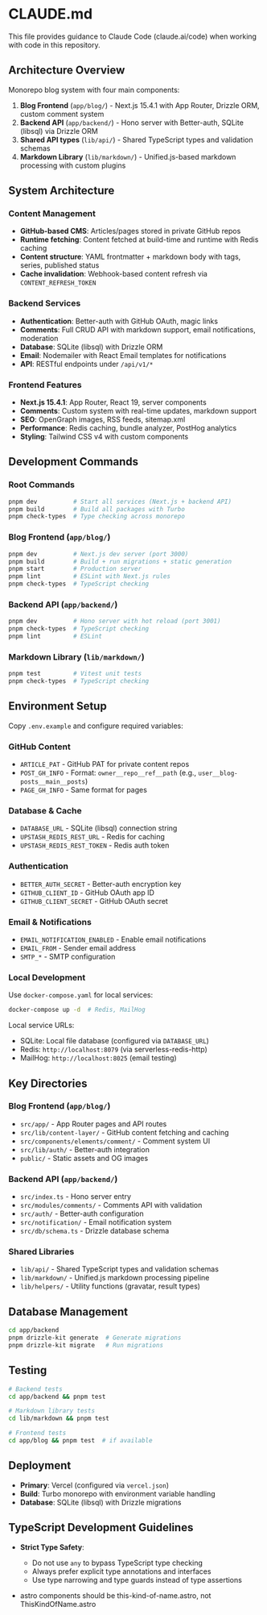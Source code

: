 # CLAUDE.md

This file provides guidance to Claude Code (claude.ai/code) when working with code in this repository.

## Architecture Overview

Monorepo blog system with four main components:

1. **Blog Frontend** (`app/blog/`) - Next.js 15.4.1 with App Router, Drizzle ORM, custom comment system
2. **Backend API** (`app/backend/`) - Hono server with Better-auth, SQLite (libsql) via Drizzle ORM
3. **Shared API types** (`lib/api/`) - Shared TypeScript types and validation schemas
4. **Markdown Library** (`lib/markdown/`) - Unified.js-based markdown processing with custom plugins

## System Architecture

### Content Management

- **GitHub-based CMS**: Articles/pages stored in private GitHub repos
- **Runtime fetching**: Content fetched at build-time and runtime with Redis caching
- **Content structure**: YAML frontmatter + markdown body with tags, series, published status
- **Cache invalidation**: Webhook-based content refresh via `CONTENT_REFRESH_TOKEN`

### Backend Services

- **Authentication**: Better-auth with GitHub OAuth, magic links
- **Comments**: Full CRUD API with markdown support, email notifications, moderation
- **Database**: SQLite (libsql) with Drizzle ORM
- **Email**: Nodemailer with React Email templates for notifications
- **API**: RESTful endpoints under `/api/v1/*`

### Frontend Features

- **Next.js 15.4.1**: App Router, React 19, server components
- **Comments**: Custom system with real-time updates, markdown support
- **SEO**: OpenGraph images, RSS feeds, sitemap.xml
- **Performance**: Redis caching, bundle analyzer, PostHog analytics
- **Styling**: Tailwind CSS v4 with custom components

## Development Commands

### Root Commands

```bash
pnpm dev          # Start all services (Next.js + backend API)
pnpm build        # Build all packages with Turbo
pnpm check-types  # Type checking across monorepo
```

### Blog Frontend (`app/blog/`)

```bash
pnpm dev          # Next.js dev server (port 3000)
pnpm build        # Build + run migrations + static generation
pnpm start        # Production server
pnpm lint         # ESLint with Next.js rules
pnpm check-types  # TypeScript checking
```

### Backend API (`app/backend/`)

```bash
pnpm dev          # Hono server with hot reload (port 3001)
pnpm check-types  # TypeScript checking
pnpm lint         # ESLint
```

### Markdown Library (`lib/markdown/`)

```bash
pnpm test         # Vitest unit tests
pnpm check-types  # TypeScript checking
```

## Environment Setup

Copy `.env.example` and configure required variables:

### GitHub Content

- `ARTICLE_PAT` - GitHub PAT for private content repos
- `POST_GH_INFO` - Format: `owner__repo__ref__path` (e.g., `user__blog-posts__main__posts`)
- `PAGE_GH_INFO` - Same format for pages

### Database & Cache

- `DATABASE_URL` - SQLite (libsql) connection string
- `UPSTASH_REDIS_REST_URL` - Redis for caching
- `UPSTASH_REDIS_REST_TOKEN` - Redis auth token

### Authentication

- `BETTER_AUTH_SECRET` - Better-auth encryption key
- `GITHUB_CLIENT_ID` - GitHub OAuth app ID
- `GITHUB_CLIENT_SECRET` - GitHub OAuth secret

### Email & Notifications

- `EMAIL_NOTIFICATION_ENABLED` - Enable email notifications
- `EMAIL_FROM` - Sender email address
- `SMTP_*` - SMTP configuration

### Local Development

Use `docker-compose.yaml` for local services:

```bash
docker-compose up -d  # Redis, MailHog
```

Local service URLs:

- SQLite: Local file database (configured via `DATABASE_URL`)
- Redis: `http://localhost:8079` (via serverless-redis-http)
- MailHog: `http://localhost:8025` (email testing)

## Key Directories

### Blog Frontend (`app/blog/`)

- `src/app/` - App Router pages and API routes
- `src/lib/content-layer/` - GitHub content fetching and caching
- `src/components/elements/comment/` - Comment system UI
- `src/lib/auth/` - Better-auth integration
- `public/` - Static assets and OG images

### Backend API (`app/backend/`)

- `src/index.ts` - Hono server entry
- `src/modules/comments/` - Comments API with validation
- `src/auth/` - Better-auth configuration
- `src/notification/` - Email notification system
- `src/db/schema.ts` - Drizzle database schema

### Shared Libraries

- `lib/api/` - Shared TypeScript types and validation schemas
- `lib/markdown/` - Unified.js markdown processing pipeline
- `lib/helpers/` - Utility functions (gravatar, result types)

## Database Management

```bash
cd app/backend
pnpm drizzle-kit generate  # Generate migrations
pnpm drizzle-kit migrate   # Run migrations
```

## Testing

```bash
# Backend tests
cd app/backend && pnpm test

# Markdown library tests
cd lib/markdown && pnpm test

# Frontend tests
cd app/blog && pnpm test  # if available
```

## Deployment

- **Primary**: Vercel (configured via `vercel.json`)
- **Build**: Turbo monorepo with environment variable handling
- **Database**: SQLite (libsql) with Drizzle migrations

## TypeScript Development Guidelines

- **Strict Type Safety**:
  - Do not use `any` to bypass TypeScript type checking
  - Always prefer explicit type annotations and interfaces
  - Use type narrowing and type guards instead of type assertions

- astro components should be this-kind-of-name.astro, not ThisKindOfName.astro
